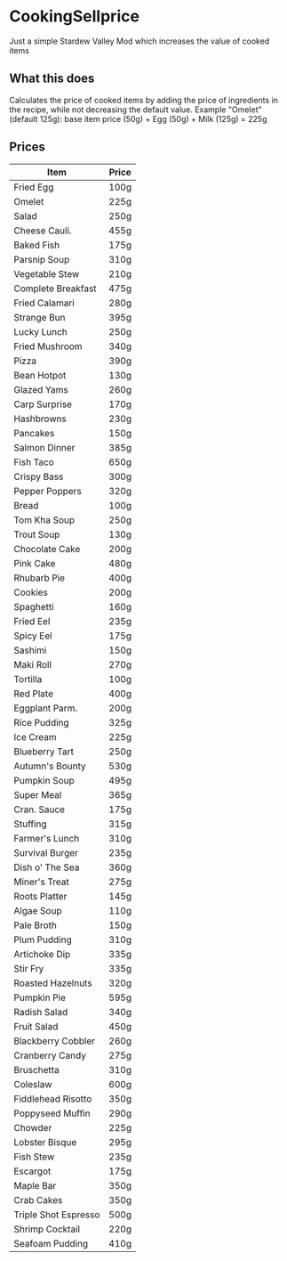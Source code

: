 # CookingSellprice
Just a simple Stardew Valley Mod which increases the value of cooked items

## What this does
Calculates the price of cooked items by adding the price of ingredients in the recipe, while not decreasing the default value. Example "Omelet" (default 125g): base item price (50g) + Egg (50g) + Milk (125g) = 225g

## Prices

Item | Price
--- | ---
Fried Egg | 100g
Omelet | 225g
Salad | 250g
Cheese Cauli. | 455g
Baked Fish | 175g
Parsnip Soup | 310g
Vegetable Stew | 210g
Complete Breakfast | 475g
Fried Calamari | 280g
Strange Bun | 395g
Lucky Lunch | 250g
Fried Mushroom | 340g
Pizza | 390g
Bean Hotpot | 130g
Glazed Yams | 260g
Carp Surprise | 170g
Hashbrowns | 230g
Pancakes | 150g
Salmon Dinner | 385g
Fish Taco | 650g
Crispy Bass | 300g
Pepper Poppers | 320g
Bread | 100g
Tom Kha Soup | 250g
Trout Soup | 130g
Chocolate Cake | 200g
Pink Cake | 480g
Rhubarb Pie | 400g
Cookies | 200g
Spaghetti | 160g
Fried Eel | 235g
Spicy Eel | 175g
Sashimi | 150g
Maki Roll | 270g
Tortilla | 100g
Red Plate | 400g
Eggplant Parm. | 200g
Rice Pudding | 325g
Ice Cream | 225g
Blueberry Tart | 250g
Autumn's Bounty | 530g
Pumpkin Soup | 495g
Super Meal | 365g
Cran. Sauce | 175g
Stuffing | 315g
Farmer's Lunch | 310g
Survival Burger | 235g
Dish o' The Sea | 360g
Miner's Treat | 275g
Roots Platter | 145g
Algae Soup | 110g
Pale Broth | 150g
Plum Pudding | 310g
Artichoke Dip | 335g
Stir Fry | 335g
Roasted Hazelnuts | 320g
Pumpkin Pie | 595g
Radish Salad | 340g
Fruit Salad | 450g
Blackberry Cobbler | 260g
Cranberry Candy | 275g
Bruschetta | 310g
Coleslaw | 600g
Fiddlehead Risotto | 350g
Poppyseed Muffin | 290g
Chowder | 225g
Lobster Bisque | 295g
Fish Stew | 235g
Escargot | 175g
Maple Bar | 350g
Crab Cakes | 350g
Triple Shot Espresso | 500g
Shrimp Cocktail | 220g
Seafoam Pudding | 410g